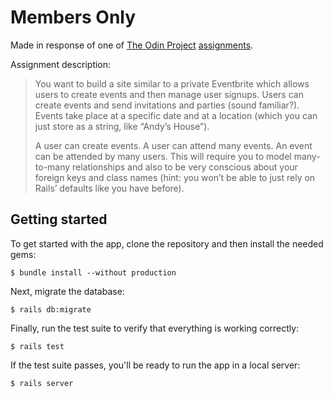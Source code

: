 # Members Only

Made in response of one of [The Odin Project](https://www.theodinproject.com) [assignments](https://www.theodinproject.com/lessons/associations#project-2-private-events).

Assignment description:

> You want to build a site similar to a private Eventbrite which
> allows users to create events and then manage user signups.
> Users can create events and send invitations and parties (sound
> familiar?). Events take place at a specific date and at a location
> (which you can just store as a string, like “Andy’s House”).
> 
> A user can create events. A user can attend many events. An event
> can be attended by many users. This will require you to model
> many-to-many relationships and also to be very conscious about your
> foreign keys and class names (hint: you won’t be able to just rely
> on Rails’ defaults like you have before).

## Getting started

To get started with the app, clone the repository and then install the needed gems:

```
$ bundle install --without production
```

Next, migrate the database:

```
$ rails db:migrate
```

Finally, run the test suite to verify that everything is working correctly:

```
$ rails test
```

If the test suite passes, you'll be ready to run the app in a local server:

```
$ rails server
```